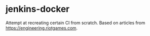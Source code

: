 # jenkins-docker
Attempt at recreating certain CI from scratch.
Based on articles from https://engineering.riotgames.com.
